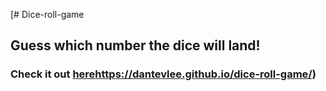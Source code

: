 [﻿# Dice-roll-game 

## Guess which number the dice will land!

### Check it out [here](https://dantevlee.github.io/dice-roll-game/)https://dantevlee.github.io/dice-roll-game/)
